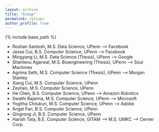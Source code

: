 ```yaml
---
layout: archive
title: "Group"
permalink: /group/
author_profile: true
---
```


{% include base_path %}

+ Roshan Santosh, M.S. Data Science, UPenn --> Facebook
+ Jesse Cui, B.S. Computer Science, UPenn --> Facebook 
+ Mingyang Li, M.S. Data Science (Thesis), UPenn --> Google
+ Shantenu Agarwal, M.S. Bioengineering (Thesis), UPenn -->  Soul Machines
+ Agrima Seth, M.S. Computer Science (Thesis), UPenn --> Morgan Stanley 
+ Xiang Cui, M.S. Computer Science, UPenn
+ Zeshen, M.S. Computer Science, UPenn
+ He Chen, B.S. Computer Science, UPenn --> Amazon Robotics
+ Swathi Rajanna, M.S. Computer Science, UPenn --> Microsoft
+ Yogitha Chilukuri, M.S. Computer Science, UPenn --> Adobe
+ Angel Fan, B.S. Computer Science, UPenn 
+ Qingrong Ji, B.S. Computer Science, UPenn
+ Harish Tata, B.E. Computer Science, GITAM --> M.S. UMKC --> Cerner Corp.
